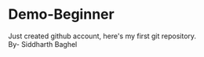 # Demo-Beginner
Just created github account, here's my first git repository.
<br>
By- Siddharth Baghel
